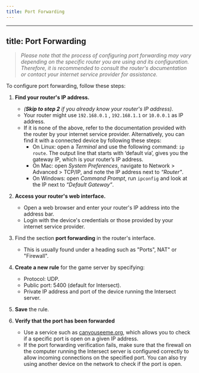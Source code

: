 ```yaml
---
title: Port Forwarding
---
```


---
title: Port Forwarding
---

> _Please note that the process of configuring port forwarding may vary depending on the specific router you are using and its configuration. Therefore, it is recommended to consult the router's documentation or contact your internet service provider for assistance._

To configure port forwarding, follow these steps:

1. **Find your router's IP address.**
   - *(**Skip to step 2** if you already know your router's IP address).*
   - Your router might use `192.168.0.1` , `192.168.1.1` or `10.0.0.1` as IP address.
   - If it is none of the above, refer to the documentation provided with the router by your internet service provider. Alternatively, you can find it with a connected device by following these steps:
      - On Linux: open a *Terminal* and use the following command: `ip route`. The output line that starts with ‘default via’, gives you the gateway IP, which is your router’s IP address.
      - On Mac: open *System Preferences*, navigate to Network > Advanced > TCP/IP, and note the IP address next to *“Router"*.
      - On Windows: open *Command Prompt*, run `ipconfig` and look at the IP next to *“Default Gateway”*.

2. **Access your router's web interface.**
   - Open a web browser and enter your router's IP address into the address bar.
   - Login with the device's credentials or those provided by your internet service provider.

3. Find the section **port forwarding** in the router's interface.
   - This is usually found under a heading such as "Ports", NAT" or "Firewall".

4. **Create a new rule** for the game server by specifying:
   - Protocol: UDP.
   - Public port: 5400 (default for Intersect).
   - Private IP address and port of the device running the Intersect server.

5. **Save** the rule.

6. **Verify that the port has been forwarded**
   - Use a service such as [canyouseeme.org](https://canyouseeme.org/), which allows you to check if a specific port is open on a given IP address.
   - If the port forwarding verification fails, make sure that the firewall on the computer running the Intersect server is configured correctly to allow incoming connections on the specified port. You can also try using another device on the network to check if the port is open.
